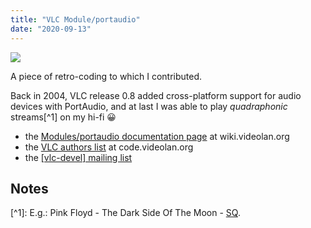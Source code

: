 ```yaml
---
title: "VLC Module/portaudio"
date: "2020-09-13"
---
```


![](https://blog.atlant.is/wp-content/uploads/2020/09/dsotm.png)

A piece of retro-coding to which I contributed.

Back in 2004, VLC release 0.8 added cross-platform support for audio devices with PortAudio, and at last I was able to play _quadraphonic_ streams\[^1\] on my hi-fi 😀

- the [Modules/portaudio documentation page](https://wiki.videolan.org/Documentation:Modules/portaudio/) at wiki.videolan.org
- the [VLC authors list](https://code.videolan.org/jbk/vlc/-/blob/master/AUTHORS) at code.videolan.org
- the [\[vlc-devel\] mailing list](https://mailman.videolan.org/pipermail/vlc-devel/2004-September/013638.html)

## Notes

\[^1\]: E.g.: Pink Floyd - The Dark Side Of The Moon - [SQ](https://en.wikipedia.org/wiki/Stereo_Quadraphonic).

